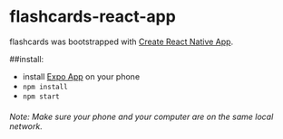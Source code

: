 
# flashcards-react-app

flashcards was bootstrapped with [Create React Native App](https://github.com/react-community/create-react-native-app).

##install:
*  install [Expo App](https://expo.io) on your phone
* `npm install`
* `npm start`

###### Note: Make sure your phone and your computer are on the same local network.
